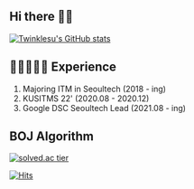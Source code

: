 ## Hi there 👋🏻
  
[![Twinklesu's GitHub stats](https://github-readme-stats.vercel.app/api?username=twinklesu&bg_color=30,e96443,904e95&title_color=fff&text_color=fff)](https://github.com/anuraghazra/github-readme-stats)
  


## 🐥👩🏻‍💻🐥 Experience

1. Majoring ITM in Seoultech (2018 - ing) <br>
2. KUSITMS 22' (2020.08 - 2020.12)
3. Google DSC Seoultech Lead (2021.08 - ing)


##  BOJ Algorithm
  
[![solved.ac tier](http://mazassumnida.wtf/api/generate_badge?boj=twinklesu14)](https://solved.ac/twinklesu14)
  




[![Hits](https://hits.seeyoufarm.com/api/count/incr/badge.svg?url=https%3A%2F%2Fgithub.com%2Ftwinklesu&count_bg=%23FF6B74&title_bg=%23000000&icon=&icon_color=%23E7E7E7&title=hits&edge_flat=false)](https://hits.seeyoufarm.com)
